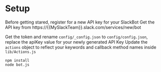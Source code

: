 Setup
==

Before getting stared, register for a new API key for your SlackBot
Get the API key from https://{{MySlackTeam}}.slack.com/services/new/bot

Get the token and rename `config/_config.json` to `config/config.json`, replace the apiKey value for your newly generated API Key
Update the `actions` object to reflect your keywords and callback method names inside `lib/Actions.js`
```
npm install
node bot.js
```